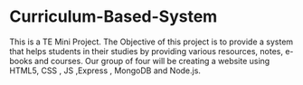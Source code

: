 # Curriculum-Based-System
This is a TE Mini Project. The Objective of this project is to provide a system that helps students in their studies by providing various resources, notes, e-books and courses. Our group of four will be creating a website using HTML5, CSS , JS ,Express , MongoDB and Node.js. 
